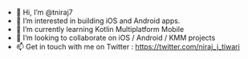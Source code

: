 - 👋 Hi, I’m @tniraj7
- 👀 I’m interested in building iOS and Android apps.
- 🌱 I’m currently learning Kotlin Multiplatform Mobile
- 💞️ I’m looking to collaborate on iOS / Android / KMM projects
- 📫 Get in touch with me on Twitter : https://twitter.com/niraj_j_tiwari

<!---
tniraj7/tniraj7 is a ✨ special ✨ repository because its `README.md` (this file) appears on your GitHub profile.
You can click the Preview link to take a look at your changes.
--->
